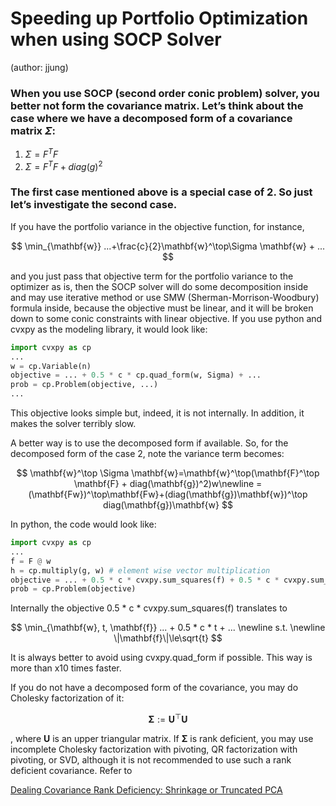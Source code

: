 # Speeding up Portfolio Optimization when using SOCP Solver

(author: jjung)

### When you use SOCP (second order conic problem) solver, you better not form the covariance matrix. Let’s think about the case where we have a decomposed form of a covariance matrix $\Sigma$:

1. $\Sigma = F^TF$
2. $\Sigma = F^TF + diag(g)^2$

### The first case mentioned above is a special case of 2. So just let’s investigate the second case.

If you have the portfolio variance in the objective function, for instance,

$$
\min_{\mathbf{w}} ...+\frac{c}{2}\mathbf{w}^\top\Sigma \mathbf{w} + ...
$$

and you just pass that objective term for the portfolio variance to the optimizer as is, then the SOCP solver will do some decomposition inside and may use iterative method or use SMW (Sherman-Morrison-Woodbury) formula inside, because the objective must be linear, and it will be broken down to some conic constraints with linear objective. If you use python and cvxpy as the modeling library, it would look like:

```python
import cvxpy as cp
...
w = cp.Variable(n)
objective = ... + 0.5 * c * cp.quad_form(w, Sigma) + ...
prob = cp.Problem(objective, ...)
...
```

This objective looks simple but, indeed, it is not internally. In addition, it makes the solver terribly slow.

A better way is to use the decomposed form if available. So, for the decomposed form of the case 2, note the variance term becomes:

$$
\mathbf{w}^\top \Sigma \mathbf{w}=\mathbf{w}^\top(\mathbf{F}^\top \mathbf{F} + diag(\mathbf{g})^2)w\newline
=(\mathbf{Fw})^\top\mathbf{Fw}+(diag(\mathbf{g})\mathbf{w})^\top diag(\mathbf{g})\mathbf{w}
$$

In python, the code would look like:

```python
import cvxpy as cp
...
f = F @ w
h = cp.multiply(g, w) # element wise vector multiplication
objective = ... + 0.5 * c * cvxpy.sum_squares(f) + 0.5 * c * cvxpy.sum_squares(h) + ...
prob = cp.Problem(objective)
```

Internally the objective 0.5 * c * cvxpy.sum_squares(f) translates to

$$
\min_{\mathbf{w}, t, \mathbf{f}} ... + 0.5 * c * t + ... \newline
s.t. \newline
\|\mathbf{f}\|\le\sqrt{t}
$$

It is always better to avoid using cvxpy.quad_form if possible. This way is more than x10 times faster.

If you do not have a decomposed form of the covariance, you may do Cholesky factorization of it:

$$
\mathbf{\Sigma}:=\mathbf{U}^\top\mathbf{U}
$$

, where $\mathbf{U}$ is an upper triangular matrix. If $\mathbf{\Sigma}$ is rank deficient, you may use incomplete Cholesky factorization with pivoting, QR factorization with pivoting, or SVD, although it is not recommended to use such a rank deficient covariance. Refer to 

[Dealing Covariance Rank Deficiency: Shrinkage or Truncated PCA](https://www.notion.so/Dealing-Covariance-Rank-Deficiency-Shrinkage-or-Truncated-PCA-2dffa623b9524f4c822316213cc68956)